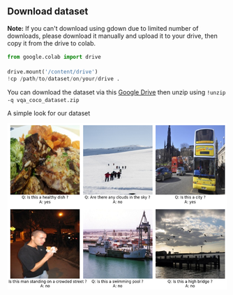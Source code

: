 ## Download dataset
**Note:** If you can't download using gdown due to limited number of downloads, please download it manually and upload it to your drive, then copy it from the drive to colab.
```python
from google.colab import drive

drive.mount('/content/drive')
!cp /path/to/dataset/on/your/drive .
```

You can download the dataset via this [Google Drive](https://drive.google.com/file/d/1kc6XNqHZJg27KeBuoAoYj70_1rT92191/view?usp=sharing) then unzip using `!unzip -q vqa_coco_dataset.zip`

A simple look for our dataset

<p align="center">
 <img src="fig/dataset.png" width="800">
</p>
